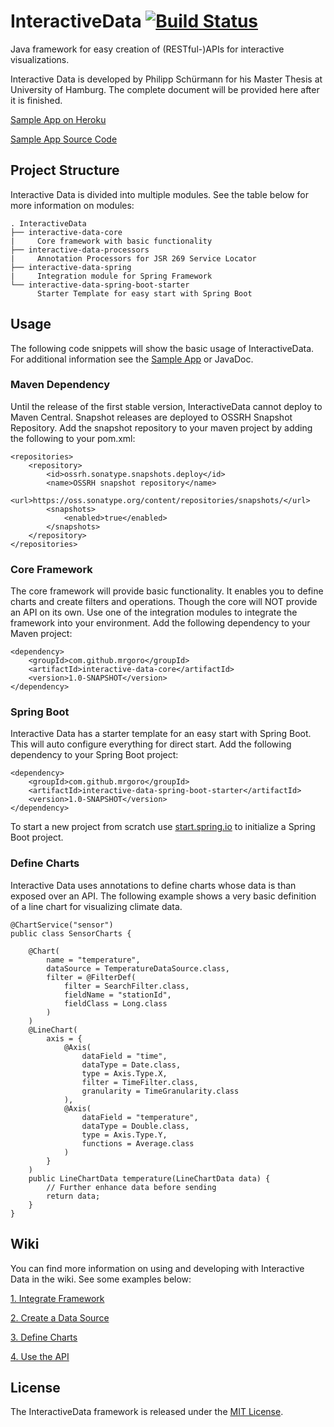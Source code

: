 # InteractiveData [![Build Status](https://travis-ci.org/MrGoro/InteractiveData.svg?branch=master)](https://travis-ci.org/MrGoro/InteractiveData)
Java framework for easy creation of (RESTful-)APIs for interactive visualizations.

Interactive Data is developed by Philipp Sch&uuml;rmann for his Master Thesis at University of Hamburg.
The complete document will be provided here after it is finished.

[Sample App on Heroku](https://interactive-data.herokuapp.com/)

[Sample App Source Code](https://github.com/MrGoro/interactive-data-sample)

## Project Structure
Interactive Data is divided into multiple modules. See the table below for more information on modules:
```
. InteractiveData
├── interactive-data-core
|     Core framework with basic functionality
├── interactive-data-processors
|     Annotation Processors for JSR 269 Service Locator
├── interactive-data-spring
|     Integration module for Spring Framework
└── interactive-data-spring-boot-starter
      Starter Template for easy start with Spring Boot
```

## Usage
The following code snippets will show the basic usage of InteractiveData. For additional information see the [Sample 
App](https://github.com/MrGoro/interactive-data-sample) or JavaDoc.

### Maven Dependency
Until the release of the first stable version, InteractiveData cannot deploy to Maven Central. 
Snapshot releases are deployed to OSSRH Snapshot Repository. Add the snapshot repository to your maven project by
adding the following to your pom.xml:
```
<repositories>
    <repository>
        <id>ossrh.sonatype.snapshots.deploy</id>
        <name>OSSRH snapshot repository</name>
        <url>https://oss.sonatype.org/content/repositories/snapshots/</url>
        <snapshots>
            <enabled>true</enabled>
        </snapshots>
    </repository>
</repositories>
```

### Core Framework
The core framework will provide basic functionality. It enables you to define charts and create filters and operations.
Though the core will NOT provide an API on its own. Use one of the integration modules to integrate the framework
into your environment. Add the following dependency to your Maven project:
```
<dependency>
    <groupId>com.github.mrgoro</groupId>
    <artifactId>interactive-data-core</artifactId>
    <version>1.0-SNAPSHOT</version>
</dependency>
```

### Spring Boot
Interactive Data has a starter template for an easy start with Spring Boot. This will auto configure
everything for direct start. Add the following dependency to your Spring Boot project:
```
<dependency>
    <groupId>com.github.mrgoro</groupId>
    <artifactId>interactive-data-spring-boot-starter</artifactId>
    <version>1.0-SNAPSHOT</version>
</dependency>
```
To start a new project from scratch use [start.spring.io](https://start.spring.io/) to initialize a Spring Boot project.

### Define Charts
Interactive Data uses annotations to define charts whose data is than exposed over an API. The following example shows
a very basic definition of a line chart for visualizing climate data.
```
@ChartService("sensor")
public class SensorCharts {

    @Chart(
        name = "temperature",
        dataSource = TemperatureDataSource.class,
        filter = @FilterDef(
            filter = SearchFilter.class,
            fieldName = "stationId",
            fieldClass = Long.class
        )
    )
    @LineChart(
        axis = {
            @Axis(
                dataField = "time",
                dataType = Date.class,
                type = Axis.Type.X,
                filter = TimeFilter.class,
                granularity = TimeGranularity.class
            ),
            @Axis(
                dataField = "temperature",
                dataType = Double.class,
                type = Axis.Type.Y,
                functions = Average.class
            )
        }
    )
    public LineChartData temperature(LineChartData data) {
        // Further enhance data before sending
        return data;
    }
}
```

## Wiki
You can find more information on using and developing with Interactive Data in the wiki. See some examples below:

[1. Integrate Framework](https://github.com/MrGoro/InteractiveData/wiki/Integrate-Framework)

[2. Create a Data Source](https://github.com/MrGoro/InteractiveData/wiki/Create-a-Data-Source)

[3. Define Charts](https://github.com/MrGoro/InteractiveData/wiki/Define-Charts)

[4. Use the API](https://github.com/MrGoro/InteractiveData/wiki/Use-the-API)


## License
The InteractiveData framework is released under the [MIT License](http://opensource.org/licenses/MIT).
